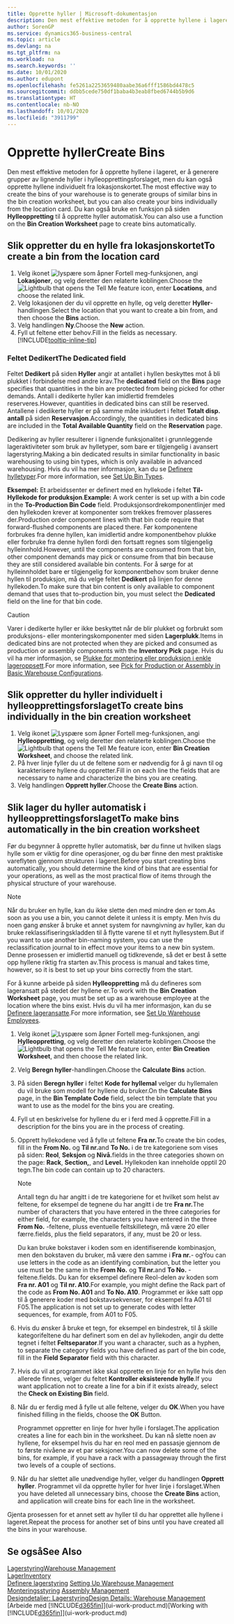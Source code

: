 ```yaml
---
title: Opprette hyller | Microsoft-dokumentasjon
description: Den mest effektive metoden for å opprette hyllene i lageret, er å generere grupper av lignende hyller i hylleopprettingsforslaget, men du kan også opprette hyllene individuelt.
author: SorenGP
ms.service: dynamics365-business-central
ms.topic: article
ms.devlang: na
ms.tgt_pltfrm: na
ms.workload: na
ms.search.keywords: ''
ms.date: 10/01/2020
ms.author: edupont
ms.openlocfilehash: fe5261a2253659480aabe36a6fff1586bd4478c5
ms.sourcegitcommit: ddbb5cede750df1baba4b3eab8fbed6744b5b9d6
ms.translationtype: HT
ms.contentlocale: nb-NO
ms.lasthandoff: 10/01/2020
ms.locfileid: "3911799"
---
```

# <a name="create-bins"></a><span data-ttu-id="4683f-103">Opprette hyller</span><span class="sxs-lookup"><span data-stu-id="4683f-103">Create Bins</span></span>
<span data-ttu-id="4683f-104">Den mest effektive metoden for å opprette hyllene i lageret, er å generere grupper av lignende hyller i hylleopprettingsforslaget, men du kan også opprette hyllene individuelt fra lokasjonskortet.</span><span class="sxs-lookup"><span data-stu-id="4683f-104">The most effective way to create the bins of your warehouse is to generate groups of similar bins in the bin creation worksheet, but you can also create your bins individually from the location card.</span></span> <span data-ttu-id="4683f-105">Du kan også bruke en funksjon på siden **Hylleoppretting** til å opprette hyller automatisk.</span><span class="sxs-lookup"><span data-stu-id="4683f-105">You can also use a function on the **Bin Creation Worksheet** page to create bins automatically.</span></span>  

## <a name="to-create-a-bin-from-the-location-card"></a><span data-ttu-id="4683f-106">Slik oppretter du en hylle fra lokasjonskortet</span><span class="sxs-lookup"><span data-stu-id="4683f-106">To create a bin from the location card</span></span>  
1.  <span data-ttu-id="4683f-107">Velg ikonet ![lyspære som åpner Fortell meg-funksjonen](media/ui-search/search_small.png "Fortell hva du vil gjøre"), angi **Lokasjoner**, og velg deretter den relaterte koblingen.</span><span class="sxs-lookup"><span data-stu-id="4683f-107">Choose the ![Lightbulb that opens the Tell Me feature](media/ui-search/search_small.png "Tell me what you want to do") icon, enter **Locations**, and choose the related link.</span></span>  
2.  <span data-ttu-id="4683f-108">Velg lokasjonen der du vil opprette en hylle, og velg deretter **Hyller**-handlingen.</span><span class="sxs-lookup"><span data-stu-id="4683f-108">Select the location that you want to create a bin from, and then choose the **Bins** action.</span></span>  
3. <span data-ttu-id="4683f-109">Velg handlingen **Ny**.</span><span class="sxs-lookup"><span data-stu-id="4683f-109">Choose the **New** action.</span></span>
4. <span data-ttu-id="4683f-110">Fyll ut feltene etter behov.</span><span class="sxs-lookup"><span data-stu-id="4683f-110">Fill in the fields as necessary.</span></span> [!INCLUDE[tooltip-inline-tip](includes/tooltip-inline-tip_md.md)]

### <a name="the-dedicated-field"></a><span data-ttu-id="4683f-111">Feltet Dedikert</span><span class="sxs-lookup"><span data-stu-id="4683f-111">The Dedicated field</span></span>
<span data-ttu-id="4683f-112">Feltet **Dedikert** på siden **Hyller** angir at antallet i hyllen beskyttes mot å bli plukket i forbindelse med andre krav.</span><span class="sxs-lookup"><span data-stu-id="4683f-112">The **dedicated** field on the **Bins** page specifies that quantities in the bin are protected from being picked for other demands.</span></span> <span data-ttu-id="4683f-113">Antall i dedikerte hyller kan imidlertid fremdeles reserveres.</span><span class="sxs-lookup"><span data-stu-id="4683f-113">However, quantities in dedicated bins can still be reserved.</span></span> <span data-ttu-id="4683f-114">Antallene i dedikerte hyller er på samme måte inkludert i feltet **Totalt disp. antall** på siden **Reservasjon**.</span><span class="sxs-lookup"><span data-stu-id="4683f-114">Accordingly, the quantities in dedicated bins are included in the **Total Available Quantity** field on the **Reservation** page.</span></span>

<span data-ttu-id="4683f-115">Dedikering av hyller resulterer i lignende funksjonalitet i grunnleggende lageraktiviteter som bruk av hylletyper, som bare er tilgjengelig i avansert lagerstyring.</span><span class="sxs-lookup"><span data-stu-id="4683f-115">Making a bin dedicated results in similar functionality in basic warehousing to using bin types, which is only available in advanced warehousing.</span></span> <span data-ttu-id="4683f-116">Hvis du vil ha mer informasjon, kan du se [Definere hylletyper](warehouse-how-to-set-up-bin-types.md).</span><span class="sxs-lookup"><span data-stu-id="4683f-116">For more information, see [Set Up Bin Types](warehouse-how-to-set-up-bin-types.md).</span></span>

<span data-ttu-id="4683f-117">**Eksempel:** Et arbeidssenter er definert med en hyllekode i feltet **Til-Hyllekode for produksjon**.</span><span class="sxs-lookup"><span data-stu-id="4683f-117">**Example:** A work center is set up with a bin code in the **To-Production Bin Code** field.</span></span> <span data-ttu-id="4683f-118">Produksjonsordrekomponentlinjer med den hyllekoden krever at komponenter som trekkes fremover plasseres der.</span><span class="sxs-lookup"><span data-stu-id="4683f-118">Production order component lines with that bin code require that forward-flushed components are placed there.</span></span> <span data-ttu-id="4683f-119">Før komponentene forbrukes fra denne hyllen, kan imidlertid andre komponentbehov plukke eller forbruke fra denne hyllen fordi den fortsatt regnes som tilgjengelig hylleinnhold.</span><span class="sxs-lookup"><span data-stu-id="4683f-119">However, until the components are consumed from that bin, other component demands may pick or consume from that bin because they are still considered available bin contents.</span></span> <span data-ttu-id="4683f-120">For å sørge for at hylleinnholdet bare er tilgjengelig for komponentbehov som bruker denne hyllen til produksjon, må du velge feltet **Dedikert** på linjen for denne hyllekoden.</span><span class="sxs-lookup"><span data-stu-id="4683f-120">To make sure that bin content is only available to component demand that uses that to-production bin, you must select the **Dedicated** field on the line for that bin code.</span></span>

> [!Caution]
> <span data-ttu-id="4683f-121">Varer i dedikerte hyller er ikke beskyttet når de blir plukket og forbrukt som produksjons- eller monteringskomponenter med siden **Lagerplukk**.</span><span class="sxs-lookup"><span data-stu-id="4683f-121">Items in dedicated bins are not protected when they are picked and consumed as production or assembly components with the **Inventory Pick** page.</span></span> <span data-ttu-id="4683f-122">Hvis du vil ha mer informasjon, se [Plukke for montering eller produksjon i enkle lageroppsett](warehouse-how-to-pick-for-production.md).</span><span class="sxs-lookup"><span data-stu-id="4683f-122">For more information, see [Pick for Production or Assembly in Basic Warehouse Configurations](warehouse-how-to-pick-for-production.md).</span></span>

## <a name="to-create-bins-individually-in-the-bin-creation-worksheet"></a><span data-ttu-id="4683f-123">Slik oppretter du hyller individuelt i hylleopprettingsforslaget</span><span class="sxs-lookup"><span data-stu-id="4683f-123">To create bins individually in the bin creation worksheet</span></span>  
1.  <span data-ttu-id="4683f-124">Velg ikonet ![Lyspære som åpner Fortell meg-funksjonen](media/ui-search/search_small.png "Fortell hva du vil gjøre"), angi **Hylleoppretting**, og velg deretter den relaterte koblingen.</span><span class="sxs-lookup"><span data-stu-id="4683f-124">Choose the ![Lightbulb that opens the Tell Me feature](media/ui-search/search_small.png "Tell me what you want to do") icon, enter **Bin Creation Worksheet**, and choose the related link.</span></span>  
2.  <span data-ttu-id="4683f-125">På hver linje fyller du ut de feltene som er nødvendig for å gi navn til og karakterisere hyllene du oppretter.</span><span class="sxs-lookup"><span data-stu-id="4683f-125">Fill in on each line the fields that are necessary to name and characterize the bins you are creating.</span></span>  
3.  <span data-ttu-id="4683f-126">Velg handlingen **Opprett hyller**.</span><span class="sxs-lookup"><span data-stu-id="4683f-126">Choose the **Create Bins** action.</span></span>  

## <a name="to-make-bins-automatically-in-the-bin-creation-worksheet"></a><span data-ttu-id="4683f-127">Slik lager du hyller automatisk i hylleopprettingsforslaget</span><span class="sxs-lookup"><span data-stu-id="4683f-127">To make bins automatically in the bin creation worksheet</span></span>  
<span data-ttu-id="4683f-128">Før du begynner å opprette hyller automatisk, bør du finne ut hvilken slags hylle som er viktig for dine operasjoner, og du bør finne den mest praktiske vareflyten gjennom strukturen i lageret.</span><span class="sxs-lookup"><span data-stu-id="4683f-128">Before you start creating bins automatically, you should determine the kind of bins that are essential for your operations, as well as the most practical flow of items through the physical structure of your warehouse.</span></span>  

> [!NOTE]  
>  <span data-ttu-id="4683f-129">Når du bruker en hylle, kan du ikke slette den med mindre den er tom.</span><span class="sxs-lookup"><span data-stu-id="4683f-129">As soon as you use a bin, you cannot delete it unless it is empty.</span></span> <span data-ttu-id="4683f-130">Men hvis du noen gang ønsker å bruke et annet system for navngivning av hyller, kan du bruke reklassifiseringskladden til å flytte varene til et nytt hyllesystem.</span><span class="sxs-lookup"><span data-stu-id="4683f-130">But if you want to use another bin-naming system, you can use the reclassification journal to in effect move your items to a new bin system.</span></span> <span data-ttu-id="4683f-131">Denne prosessen er imidlertid manuell og tidkrevende, så det er best å sette opp hyllene riktig fra starten av.</span><span class="sxs-lookup"><span data-stu-id="4683f-131">This process is manual and takes time, however, so it is best to set up your bins correctly from the start.</span></span>  

<span data-ttu-id="4683f-132">For å kunne arbeide på siden **Hylleoppretting** må du defineres som lageransatt på stedet der hyllene er.</span><span class="sxs-lookup"><span data-stu-id="4683f-132">To work with the **Bin Creation Worksheet** page, you must be set up as a warehouse employee at the location where the bins exist.</span></span> <span data-ttu-id="4683f-133">Hvis du vil ha mer informasjon, kan du se [Definere lageransatte](warehouse-how-to-set-up-warehouse-employees.md).</span><span class="sxs-lookup"><span data-stu-id="4683f-133">For more information, see [Set Up Warehouse Employees](warehouse-how-to-set-up-warehouse-employees.md).</span></span>    

1.  <span data-ttu-id="4683f-134">Velg ikonet ![Lyspære som åpner Fortell meg-funksjonen](media/ui-search/search_small.png "Fortell hva du vil gjøre"), angi **Hylleoppretting**, og velg deretter den relaterte koblingen.</span><span class="sxs-lookup"><span data-stu-id="4683f-134">Choose the ![Lightbulb that opens the Tell Me feature](media/ui-search/search_small.png "Tell me what you want to do") icon, enter **Bin Creation Worksheet**, and then choose the related link.</span></span>  
2.  <span data-ttu-id="4683f-135">Velg **Beregn hyller**-handlingen.</span><span class="sxs-lookup"><span data-stu-id="4683f-135">Choose the **Calculate Bins** action.</span></span>
3. <span data-ttu-id="4683f-136">På siden **Beregn hyller** i feltet **Kode for hyllemal** velger du hyllemalen du vil bruke som modell for hyllene du bruker.</span><span class="sxs-lookup"><span data-stu-id="4683f-136">On the **Calculate Bins** page, in the **Bin Template Code** field, select the bin template that you want to use as the model for the bins you are creating.</span></span>
4.  <span data-ttu-id="4683f-137">Fyll ut en beskrivelse for hyllene du er i ferd med å opprette.</span><span class="sxs-lookup"><span data-stu-id="4683f-137">Fill in a description for the bins you are in the process of creating.</span></span>  
5.  <span data-ttu-id="4683f-138">Opprett hyllekodene ved å fylle ut feltene **Fra nr.**</span><span class="sxs-lookup"><span data-stu-id="4683f-138">To create the bin codes, fill in the **From No.**</span></span> <span data-ttu-id="4683f-139">og **Til nr.**</span><span class="sxs-lookup"><span data-stu-id="4683f-139">and **To No.**</span></span> <span data-ttu-id="4683f-140">i de tre kategoriene som vises på siden: **Reol**, **Seksjon** og **Nivå.**</span><span class="sxs-lookup"><span data-stu-id="4683f-140">fields in the three categories shown on the page: **Rack**, **Section,**, and **Level.**</span></span> <span data-ttu-id="4683f-141">Hyllekoden kan inneholde opptil 20 tegn.</span><span class="sxs-lookup"><span data-stu-id="4683f-141">The bin code can contain up to 20 characters.</span></span>  

    > [!NOTE]  
    >  <span data-ttu-id="4683f-142">Antall tegn du har angitt i de tre kategoriene for et hvilket som helst av feltene, for eksempel de tegnene du har angitt i de tre **Fra nr.**</span><span class="sxs-lookup"><span data-stu-id="4683f-142">The number of characters that you have entered in the three categories for either field, for example, the characters you have entered in the three **From No.**</span></span> <span data-ttu-id="4683f-143">-feltene, pluss eventuelle feltskilletegn, må være 20 eller færre.</span><span class="sxs-lookup"><span data-stu-id="4683f-143">fields, plus the field separators, if any, must be 20 or less.</span></span>  

     <span data-ttu-id="4683f-144">Du kan bruke bokstaver i koden som en identifiserende kombinasjon, men den bokstaven du bruker, må være den samme i **Fra nr.**- og</span><span class="sxs-lookup"><span data-stu-id="4683f-144">You can use letters in the code as an identifying combination, but the letter you use must be the same in the **From No.**</span></span> <span data-ttu-id="4683f-145">og **Til nr.**</span><span class="sxs-lookup"><span data-stu-id="4683f-145">and **To No.**</span></span> <span data-ttu-id="4683f-146">-feltene.</span><span class="sxs-lookup"><span data-stu-id="4683f-146">fields.</span></span> <span data-ttu-id="4683f-147">Du kan for eksempel definere Reol-delen av koden som **Fra nr. A01** og **Til nr. A10**.</span><span class="sxs-lookup"><span data-stu-id="4683f-147">For example, you might define the Rack part of the code as **From No. A01** and **To No. A10**.</span></span> <span data-ttu-id="4683f-148">Programmet er ikke satt opp til å generere koder med bokstavsekvenser, for eksempel fra A01 til F05.</span><span class="sxs-lookup"><span data-stu-id="4683f-148">The application is not set up to generate codes with letter sequences, for example, from A01 to F05.</span></span>  

6.  <span data-ttu-id="4683f-149">Hvis du ønsker å bruke et tegn, for eksempel en bindestrek, til å skille kategorifeltene du har definert som en del av hyllekoden, angir du dette tegnet i feltet **Feltseparator**.</span><span class="sxs-lookup"><span data-stu-id="4683f-149">If you want a character, such as a hyphen, to separate the category fields you have defined as part of the bin code, fill in the **Field Separator** field with this character.</span></span>  
7.  <span data-ttu-id="4683f-150">Hvis du vil at programmet ikke skal opprette en linje for en hylle hvis den allerede finnes, velger du feltet **Kontroller eksisterende hylle**.</span><span class="sxs-lookup"><span data-stu-id="4683f-150">If you want application not to create a line for a bin if it exists already, select the **Check on Existing Bin** field.</span></span>  
8. <span data-ttu-id="4683f-151">Når du er ferdig med å fylle ut alle feltene, velger du **OK**.</span><span class="sxs-lookup"><span data-stu-id="4683f-151">When you have finished filling in the fields, choose the **OK** Button.</span></span>

    <span data-ttu-id="4683f-152">Programmet oppretter en linje for hver hylle i forslaget.</span><span class="sxs-lookup"><span data-stu-id="4683f-152">The application creates a line for each bin in the worksheet.</span></span> <span data-ttu-id="4683f-153">Du kan nå slette noen av hyllene, for eksempel hvis du har en reol med en passasje gjennom de to første nivåene av et par seksjoner.</span><span class="sxs-lookup"><span data-stu-id="4683f-153">You can now delete some of the bins, for example, if you have a rack with a passageway through the first two levels of a couple of sections.</span></span>  

9. <span data-ttu-id="4683f-154">Når du har slettet alle unødvendige hyller, velger du handlingen **Opprett hyller**. Programmet vil da opprette hyller for hver linje i forslaget.</span><span class="sxs-lookup"><span data-stu-id="4683f-154">When you have deleted all unnecessary bins, choose the **Create Bins** action, and application will create bins for each line in the worksheet.</span></span>  

<span data-ttu-id="4683f-155">Gjenta prosessen for et annet sett av hyller til du har opprettet alle hyllene i lageret.</span><span class="sxs-lookup"><span data-stu-id="4683f-155">Repeat the process for another set of bins until you have created all the bins in your warehouse.</span></span>  

## <a name="see-also"></a><span data-ttu-id="4683f-156">Se også</span><span class="sxs-lookup"><span data-stu-id="4683f-156">See Also</span></span>  
[<span data-ttu-id="4683f-157">Lagerstyring</span><span class="sxs-lookup"><span data-stu-id="4683f-157">Warehouse Management</span></span>](warehouse-manage-warehouse.md)  
[<span data-ttu-id="4683f-158">Lager</span><span class="sxs-lookup"><span data-stu-id="4683f-158">Inventory</span></span>](inventory-manage-inventory.md)  
<span data-ttu-id="4683f-159">[Definere lagerstyring](warehouse-setup-warehouse.md)   </span><span class="sxs-lookup"><span data-stu-id="4683f-159">[Setting Up Warehouse Management](warehouse-setup-warehouse.md)   </span></span>  
<span data-ttu-id="4683f-160">[Monteringsstyring](assembly-assemble-items.md)  </span><span class="sxs-lookup"><span data-stu-id="4683f-160">[Assembly Management](assembly-assemble-items.md)  </span></span>  
[<span data-ttu-id="4683f-161">Designdetaljer: Lagerstyring</span><span class="sxs-lookup"><span data-stu-id="4683f-161">Design Details: Warehouse Management</span></span>](design-details-warehouse-management.md)  
<span data-ttu-id="4683f-162">[Arbeide med [!INCLUDE[d365fin](includes/d365fin_md.md)]](ui-work-product.md)</span><span class="sxs-lookup"><span data-stu-id="4683f-162">[Working with [!INCLUDE[d365fin](includes/d365fin_md.md)]](ui-work-product.md)</span></span>
